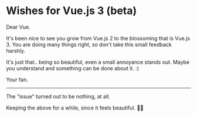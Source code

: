 # Wishes for Vue.js 3 (beta)

Dear Vue.

It's been nice to see you grow from Vue.js 2 to the blossoming that is Vue.js 3. You are doing many things right, so don't take this small feedback harshly.

It's just that.. being so beautiful, even a small annoyance stands out. Maybe you understand and something can be done about it. :)

Your fan.

---

The "issue" turned out to be nothing, at all.

Keeping the above for a while, since it feels beautiful. 🌺🌺

